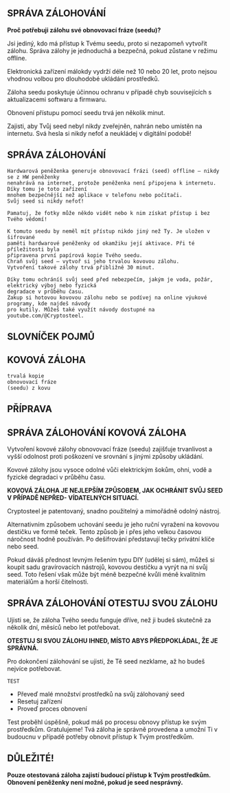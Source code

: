## SPRÁVA ZÁLOHOVÁNÍ

**Proč potřebuji zálohu své obnovovací fráze (seedu)?**

Jsi jediný, kdo má přístup k Tvému seedu, proto si nezapomeň vytvořit zálohu. Správa zálohy
je jednoduchá a bezpečná, pokud zůstane v režimu offline.

Elektronická zařízení málokdy vydrží déle než 10 nebo 20 let, proto nejsou vhodnou volbou pro
dlouhodobé ukládání prostředků.

Záloha seedu poskytuje účinnou ochranu v případě chyb souvisejících s aktualizacemi softwaru
a firmwaru.

Obnovení přístupu pomocí seedu trvá jen několik minut.

Zajisti, aby Tvůj seed nebyl nikdy zveřejněn, nahrán nebo umístěn na internetu. Svá hesla si nikdy
nefoť a neukládej v digitální podobě!



## SPRÁVA ZÁLOHOVÁNÍ

```
Hardwarová peněženka generuje obnovovací frázi (seed) offline – nikdy se z HW peněženky
nenahrává na internet, protože peněženka není připojena k internetu. Díky tomu je toto zařízení
mnohem bezpečnější než aplikace v telefonu nebo počítači.
Svůj seed si nikdy nefoť!
```
```
Pamatuj, že fotky může někdo vidět nebo k nim získat přístup i bez Tvého vědomí!
```
```
K tomuto seedu by neměl mít přístup nikdo jiný než Ty. Je uložen v šifrované
paměti hardwarové peněženky od okamžiku její aktivace. Při té příležitosti byla
připravena první papírová kopie Tvého seedu.
Chraň svůj seed – vytvoř si jeho trvalou kovovou zálohu.
Vytvoření takové zálohy trvá přibližně 30 minut.
```
```
Díky tomu ochráníš svůj seed před nebezpečím, jakým je voda, požár, elektrický výboj nebo fyzická
degradace v průběhu času.
Zakup si hotovou kovovou zálohu nebo se podívej na online výukové programy, kde najdeš návody
pro kutily. Můžeš také využít návody dostupné na youtube.com/@Cryptosteel.
```
## SLOVNÍČEK POJMŮ

## KOVOVÁ ZÁLOHA

```
trvalá kopie
obnovovací fráze
(seedu) z kovu
```
## PŘÍPRAVA



## SPRÁVA ZÁLOHOVÁNÍ KOVOVÁ ZÁLOHA

Vytvoření kovové zálohy obnovovací fráze (seedu) zajišťuje trvanlivost a vyšší odolnost proti
poškození ve srovnání s jinými způsoby ukládání.

Kovové zálohy jsou vysoce odolné vůči elektrickým šokům, ohni, vodě a fyzické degradaci v průběhu
času.

**KOVOVÁ ZÁLOHA JE NEJLEPŠÍM ZPŮSOBEM, JAK OCHRÁNIT SVŮJ SEED V PŘÍPADĚ NEPŘED-
VÍDATELNÝCH SITUACÍ.**

Cryptosteel je patentovaný, snadno použitelný a mimořádně odolný nástroj.

Alternativním způsobem uchování seedu je jeho ruční vyražení na kovovou destičku ve formě teček.
Tento způsob je i přes jeho velkou časovou náročnost hodně používán. Po dešifrování představují
tečky privátní klíče nebo seed.

Pokud dáváš přednost levným řešením typu DIY (udělej si sám), můžeš si koupit sadu gravírovacích
nástrojů, kovovou destičku a vyrýt na ni svůj seed. Toto řešení však může být méně bezpečné kvůli
méně kvalitním materiálům a horší čitelnosti.



## SPRÁVA ZÁLOHOVÁNÍ OTESTUJ SVOU ZÁLOHU

Ujisti se, že záloha Tvého seedu funguje dříve, než ji budeš skutečně za několik dní, měsíců nebo
let potřebovat.

**OTESTUJ SI SVOU ZÁLOHU IHNED, MÍSTO ABYS PŘEDPOKLÁDAL, ŽE JE SPRÁVNÁ.**

Pro dokončení zálohování se ujisti, že Tě seed nezklame, až ho budeš nejvíce potřebovat.

```
TEST
```
- Převeď malé množství prostředků na svůj zálohovaný seed
- Resetuj zařízení
- Proveď proces obnovení

Test proběhl úspěšně, pokud máš po procesu obnovy přístup ke svým prostředkům. Gratulujeme!
Tvá záloha je správně provedena a umožní Ti v budoucnu v případě potřeby obnovit přístup k Tvým
prostředkům.

## DŮLEŽITÉ!

**Pouze otestovaná záloha zajistí budoucí přístup k Tvým prostředkům. Obnovení peněženky není
možné, pokud je seed nesprávný.**